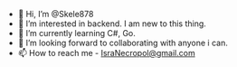 - 👋 Hi, I’m @Skele878
- 👀 I’m interested in backend. I am new to this thing.
- 🌱 I’m currently learning C#, Go.
- 💞️ I’m looking forward to collaborating with anyone i can. 
- 📫 How to reach me - IsraNecropol@gmail.com

<!---
Skele878/Skele878 is a ✨ special ✨ repository because its `README.md` (this file) appears on your GitHub profile.
You can click the Preview link to take a look at your changes.
--->
